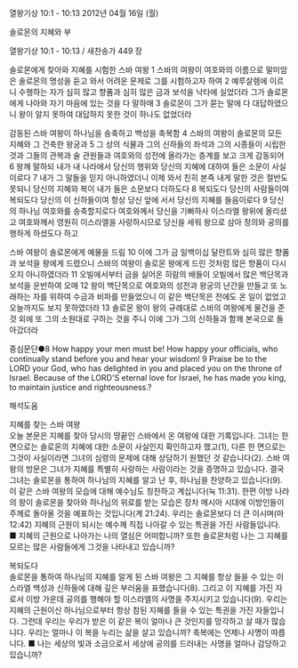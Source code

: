 열왕기상 10:1 - 10:13 
2012년 04월 16일 (월)

솔로몬의 지혜와 부



열왕기상 10:1 - 10:13 / 새찬송가 449 장


솔로몬에게 찾아와 지혜를 시험한 스바 여왕
1 스바의 여왕이 여호와의 이름으로 말미암은 솔로몬의 명성을 듣고 와서 어려운 문제로 그를 시험하고자 하여 2 예루살렘에 이르니 수행하는 자가 심히 많고 향품과 심히 많은 금과 보석을 낙타에 실었더라 그가 솔로몬에게 나아와 자기 마음에 있는 것을 다 말하매 3 솔로몬이 그가 묻는 말에 다 대답하였으니 왕이 알지 못하여 대답하지 못한 것이 하나도 없었더라

감동된 스바 여왕이 하나님을 송축하고 백성을 축복함
4 스바의 여왕이 솔로몬의 모든 지혜와 그 건축한 왕궁과 5 그 상의 식물과 그의 신하들의 좌석과 그의 시종들이 시립한 것과 그들의 관복과 술 관원들과 여호와의 성전에 올라가는 층계를 보고 크게 감동되어 6 왕께 말하되 내가 내 나라에서 당신의 행위와 당신의 지혜에 대하여 들은 소문이 사실이로다 7 내가 그 말들을 믿지 아니하였더니 이제 와서 친히 본즉 내게 말한 것은 절반도 못되니 당신의 지혜와 복이 내가 들은 소문보다 더하도다 8 복되도다 당신의 사람들이여 복되도다 당신의 이 신하들이여 항상 당신 앞에 서서 당신의 지혜를 들음이로다 9 당신의 하나님 여호와를 송축할지로다 여호와께서 당신을 기뻐하사 이스라엘 왕위에 올리셨고 여호와께서 영원히 이스라엘을 사랑하시므로 당신을 세워 왕으로 삼아 정의와 공의를 행하게 하셨도다 하고

스바 여왕이 솔로몬에게 예물을 드림
10 이에 그가 금 일백이십 달란트와 심히 많은 향품과 보석을 왕에게 드렸으니 스바의 여왕이 솔로몬 왕에게 드린 것처럼 많은 향품이 다시 오지 아니하였더라 11 오빌에서부터 금을 실어온 히람의 배들이 오빌에서 많은 백단목과 보석을 운반하여 오매 12 왕이 백단목으로 여호와의 성전과 왕궁의 난간을 만들고 또 노래하는 자를 위하여 수금과 비파를 만들었으니 이 같은 백단목은 전에도 온 일이 없었고 오늘까지도 보지 못하였더라 13 솔로몬 왕이 왕의 규례대로 스바의 여왕에게 물건을 준 것 외에 또 그의 소원대로 구하는 것을 주니 이에 그가 그의 신하들과 함께 본국으로 돌아갔더라


중심문단●8 How happy your men must be! How happy your officials, who continually stand before you and hear your wisdom! 9 Praise be to the LORD your God, who has delighted in you and placed you on the throne of Israel. Because of the LORD'S eternal love for Israel, he has made you king, to maintain justice and righteousness.?

해석도움





지혜를 찾는 스바 여왕  
오늘 본문은 지혜를 찾아 당시의 땅끝인 스바에서 온 여왕에 대한 기록입니다. 그녀는 한 면으로는 솔로몬의 지혜에 대한 소문이 사실인지 확인하고자 했고(1), 다른 한 면으로는 그것이 사실이라면 그녀의 심령의 문제에 대해 상담하기 원했던 것 같습니다(2). 스바 여왕의 방문은 그녀가 지혜를 특별히 사랑하는 사람이라는 것을 증명하고 있습니다. 결국 그녀는 솔로몬을 통하여 하나님의 지혜를 알고 난 후, 하나님을 찬양하고 있습니다(9). 이 같은 스바 여왕의 모습에 대해 예수님도 칭찬하고 계십니다(눅 11:31). 한편 이방 나라의 왕이 솔로몬을 찾아와 하나님의 위로를 받는 모습은 장차 메시아 시대에 이방인들이 주께로 돌아올 것을 예표하는 것입니다(계 21:24). 우리는 솔로몬보다 더 큰 이시며(마 12:42) 지혜의 근원이 되시는 예수께 직접 나아갈 수 있는 특권을 가진 사람들입니다.
■ 지혜의 근원으로 나아가는 나의 열심은 어떠합니까? 또한 솔로몬처럼 나는 그 지혜를 모르는 많은 사람들에게 그것을 나타내고 있습니까?

복되도다  
솔로몬을 통하여 하나님의 지혜를 알게 된 스바 여왕은 그 지혜를 항상 들을 수 있는 이스라엘 백성과 신하들에 대해 깊은 부러움을 표했습니다(8). 그리고 이 지혜를 가진 자로서 이방 가운데 공의를 행해야 할 이스라엘의 사명을 주지시키고 있습니다(9). 우리는 지혜의 근원이신 하나님으로부터 항상 참된 지혜를 들을 수 있는 특권을 가진 자들입니다. 그런데 우리는 우리가 받은 이 같은 복이 얼마나 큰 것인지를 망각하고 살 때가 많습니다. 우리는 얼마나 이 복을 누리는 삶을 살고 있습니까? 축복에는 언제나 사명이 따릅니다.
■ 나는 세상의 빛과 소금으로서 세상에 공의를 드러내는 사명을 얼마나 감당하고 있습니까?